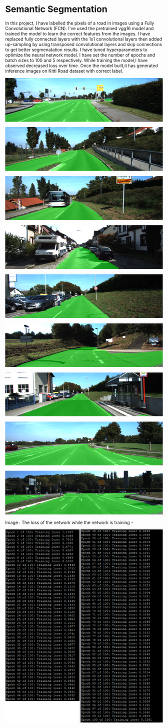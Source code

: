 # Semantic Segmentation

In this project, I have labelled the pixels of a road in images using a Fully Convolutional Network (FCN). 
I've used the pretrained vgg16 model and trained the model to learn the correct features from the images. 
I have replaced fully connected layers with the 1x1 convolutional layers then added up-sampling by using transposed convolutional layers and 
skip connections to get better segmenatation results. I have tuned hyperparameters to optimize the neural network model. 
I have set the number of epochs and batch sizes to 100 and 5 respectively.
While training the model,I have observed decreased loss over time. 
Once the model built,it has generated inference images on Kitti Road dataset with correct label.

![a01](./runs/a01.png)

![a1](./runs/a1.png)

![a2](./runs/a2.png)

![a03](./runs/a03.png)

![a3](./runs/a3.png)

![a4](./runs/a4.png)

![a5](./runs/a5.png)

![a7](./runs/a7.png)

![a8](./runs/a8.png)

Image : The loss of the network while the network is training - 


![trainingLoss](./networkTraining.png)


 
